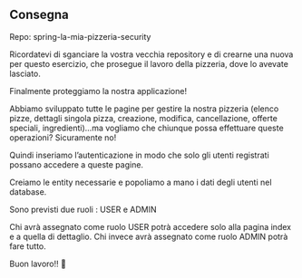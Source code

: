 ## Consegna

Repo: spring-la-mia-pizzeria-security

Ricordatevi di sganciare la vostra vecchia repository e di crearne una nuova per questo esercizio, che prosegue il lavoro della pizzeria, dove lo avevate lasciato.

Finalmente proteggiamo la nostra applicazione!

Abbiamo sviluppato tutte le pagine per gestire la nostra pizzeria (elenco pizze, dettagli singola pizza, creazione, modifica, cancellazione, offerte speciali, ingredienti)…ma vogliamo che chiunque possa effettuare queste operazioni? Sicuramente no!

Quindi inseriamo l’autenticazione in modo che solo gli utenti registrati possano accedere a queste pagine.

Creiamo le entity necessarie e popoliamo a mano i dati degli utenti nel database.

Sono previsti due ruoli : USER e ADMIN

Chi avrà assegnato come ruolo USER potrà accedere solo alla pagina index e a quella di dettaglio.
Chi invece avrà assegnato come ruolo ADMIN potrà fare tutto.


Buon lavoro!! 🙂